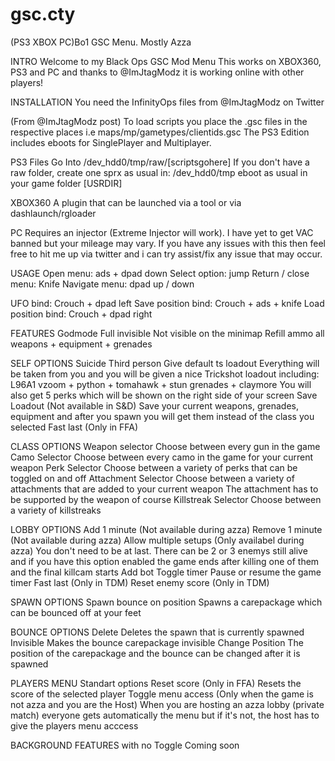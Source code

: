 # gsc.cty
(PS3 XBOX PC)Bo1 GSC Menu. Mostly Azza

INTRO
Welcome to my Black Ops GSC Mod Menu
This works on XBOX360, PS3 and PC and thanks to @ImJtagModz it is working online with other players!


INSTALLATION
You need the InfinityOps files from @ImJtagModz on Twitter

(From @ImJtagModz post)
To load scripts you place the .gsc files in the respective places i.e maps/mp/gametypes/clientids.gsc
The PS3 Edition includes eboots for SinglePlayer and Multiplayer.

PS3
Files Go Into /dev_hdd0/tmp/raw/[scriptsgohere]
If you don't have a raw folder, create one
sprx as usual in: /dev_hdd0/tmp
eboot as usual in your game folder [USRDIR]

XBOX360
A plugin that can be launched via a tool or via dashlaunch/rgloader

PC
Requires an injector (Extreme Injector will work). I have yet to get VAC banned but your mileage may vary.
If you have any issues with this then feel free to hit me up via twitter and i can try assist/fix any issue that may occur.


USAGE
Open menu: ads + dpad down
Select option: jump
Return / close menu: Knife
Navigate menu: dpad up / down

UFO bind: Crouch + dpad left
Save position bind: Crouch + ads + knife
Load position bind: Crouch + dpad right


FEATURES
Godmode
Full invisible
  Not visible on the minimap
Refill ammo 
  all weapons + equipment + grenades
  
SELF OPTIONS
Suicide
Third person
Give default ts loadout
  Everything will be taken from you and you will be given a nice Trickshot loadout including:
    L96A1 vzoom + python + tomahawk + stun grenades + claymore
    You will also get 5 perks which will be shown on the right side of your screen
Save Loadout (Not available in S&D)
  Save your current weapons, grenades, equipment and after you spawn you will get them instead of the class you selected
Fast last (Only in FFA)

CLASS OPTIONS
Weapon selector
  Choose between every gun in the game
Camo Selector
  Choose between every camo in the game for your current weapon
Perk Selector
  Choose between a variety of perks that can be toggled on and off
Attachment Selector
  Choose between a variety of attachments that are added to your current weapon
  The attachment has to be supported by the weapon of course
Killstreak Selector
  Choose between a variety of killstreaks
  
LOBBY OPTIONS
Add 1 minute (Not available during azza)
Remove 1 minute (Not available during azza)
Allow multiple setups (Only availabel during azza)
  You don't need to be at last. There can be 2 or 3 enemys still alive and if you have this option enabled the game ends
  after killing one of them and the final killcam starts
Add bot
Toggle timer
  Pause or resume the game timer
Fast last (Only in TDM)
Reset enemy score (Only in TDM)

SPAWN OPTIONS
Spawn bounce on position
  Spawns a carepackage which can be bounced off at your feet

BOUNCE OPTIONS
Delete
  Deletes the spawn that is currently spawned
Invisible
  Makes the bounce carepackage invisible
Change Position
  The position of the carepackage and the bounce can be changed after it is spawned
  
PLAYERS MENU
Standart options
Reset score (Only in FFA)
  Resets the score of the selected player
Toggle menu access (Only when the game is not azza and you are the Host)
  When you are hosting an azza lobby (private match) everyone gets automatically the menu but if it's not, the host has
  to give the players menu acccess
  
BACKGROUND FEATURES with no Toggle
Coming soon
